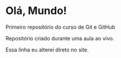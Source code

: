 # Olá, Mundo!
 Primeiro repositório do curso de Git e GitHub

 Repositório criado durante uma aula ao vivo.

 Essa linha eu alterei direto no site.
